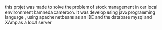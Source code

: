 this  projet was made to solve the problem of stock management in our local environnment bamneda cameroon. It was develop using java programming language , using apache netbeans as an IDE and the database mysql and XAmp as a local server 
